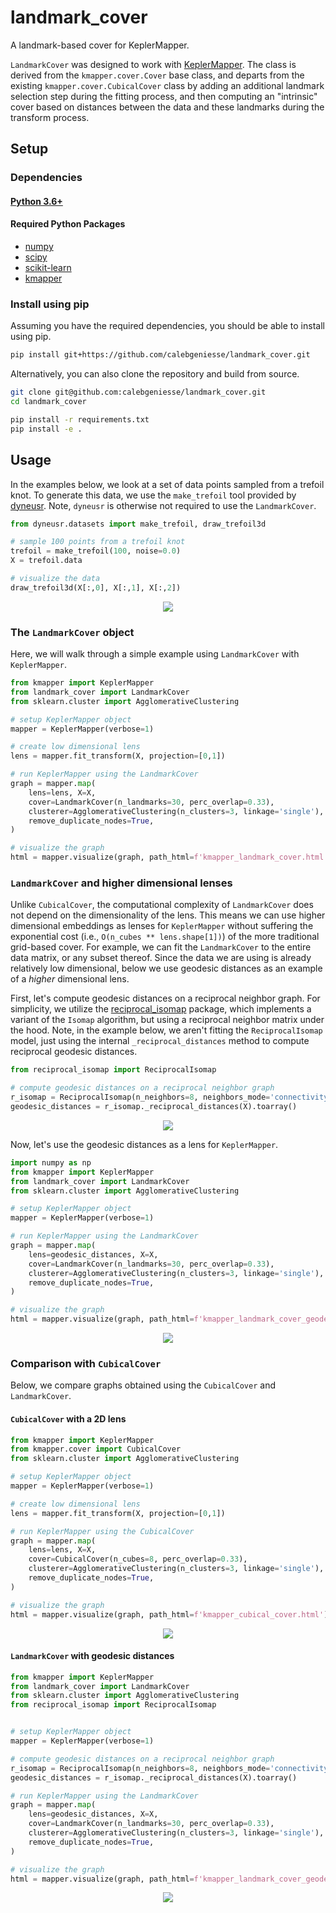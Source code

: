 # landmark_cover

A landmark-based cover for KeplerMapper.

`LandmarkCover` was designed to work with [KeplerMapper](https://scikit-tda.org/kepler-mapper). The class is derived from the `kmapper.cover.Cover` base class, and departs from the existing `kmapper.cover.CubicalCover` class by adding an additional landmark selection step during the fitting process, and then computing an "intrinsic" cover based on distances between the data and these landmarks during the transform process.



## Setup

### Dependencies

#### [Python 3.6+](https://www.python.org/)

#### Required Python Packages
* [numpy](https://www.numpy.org)
* [scipy](https://www.scipy.org/)
* [scikit-learn](https://scikit-learn.org)
* [kmapper](https://scikit-tda.org/kepler-mapper)


### Install using pip

Assuming you have the required dependencies, you should be able to install using pip.
```bash
pip install git+https://github.com/calebgeniesse/landmark_cover.git
```

Alternatively, you can also clone the repository and build from source. 
```bash
git clone git@github.com:calebgeniesse/landmark_cover.git
cd landmark_cover

pip install -r requirements.txt
pip install -e .
```





## Usage


In the examples below, we look at a set of data points sampled from a trefoil knot. To generate this data, we use the `make_trefoil` tool provided by [dyneusr](https://braindynamicslab.github.io/dyneusr). Note, `dyneusr` is otherwise not required to use the `LandmarkCover`.

```python
from dyneusr.datasets import make_trefoil, draw_trefoil3d

# sample 100 points from a trefoil knot
trefoil = make_trefoil(100, noise=0.0)
X = trefoil.data

# visualize the data
draw_trefoil3d(X[:,0], X[:,1], X[:,2])

```

<p align="center">
<a href="https://github.com/calebgeniesse/landmark_cover/examples/trefoil_knot/">
<img src="https://github.com/calebgeniesse/landmark_cover/blob/main/examples/trefoil_knot/trefoil_knot.png?raw=true">
</a>
</p>



### The `LandmarkCover` object

Here, we will walk through a simple example using `LandmarkCover` with `KeplerMapper`. 

```python
from kmapper import KeplerMapper
from landmark_cover import LandmarkCover
from sklearn.cluster import AgglomerativeClustering

# setup KeplerMapper object
mapper = KeplerMapper(verbose=1)

# create low dimensional lens 
lens = mapper.fit_transform(X, projection=[0,1])

# run KeplerMapper using the LandmarkCover
graph = mapper.map(
    lens=lens, X=X,
    cover=LandmarkCover(n_landmarks=30, perc_overlap=0.33),
    clusterer=AgglomerativeClustering(n_clusters=3, linkage='single'),
    remove_duplicate_nodes=True,
)

# visualize the graph
html = mapper.visualize(graph, path_html=f'kmapper_landmark_cover.html')

```


### `LandmarkCover` and higher dimensional lenses

Unlike `CubicalCover`, the computational complexity of `LandmarkCover` does not depend on the dimensionality of the lens. This means we can use higher dimensional embeddings as lenses for `KeplerMapper` without suffering the exponential cost (i.e., `O(n_cubes ** lens.shape[1])`) of the more traditional grid-based cover. For example, we can fit the `LandmarkCover` to the entire data matrix, or any subset thereof. Since the data we are using is already relatively low dimensional, below we use geodesic distances as an example of a *higher* dimensional lens. 

First, let's compute geodesic distances on a reciprocal neighbor graph. For simplicity, we utilize the [reciprocal_isomap](https://github.com/calebgeniesse/reciprocal_isomap) package, which implements a variant of the `Isomap` algorithm, but using a reciprocal neighbor matrix under the hood. Note, in the example below, we aren't fitting the `ReciprocalIsomap` model, just using the internal `_reciprocal_distances` method to compute reciprocal geodesic distances.

```python
from reciprocal_isomap import ReciprocalIsomap

# compute geodesic distances on a reciprocal neighbor graph
r_isomap = ReciprocalIsomap(n_neighbors=8, neighbors_mode='connectivity')
geodesic_distances = r_isomap._reciprocal_distances(X).toarray()

```

<p align="center">
<a href="https://github.com/calebgeniesse/landmark_cover/examples/trefoil_knot/">
<img src="https://github.com/calebgeniesse/landmark_cover/blob/main/examples/trefoil_knot/geodesic_lens.png?raw=true">
</a>
</p>



Now, let's use the geodesic distances as a lens for `KeplerMapper`. 

```python
import numpy as np 
from kmapper import KeplerMapper
from landmark_cover import LandmarkCover
from sklearn.cluster import AgglomerativeClustering

# setup KeplerMapper object
mapper = KeplerMapper(verbose=1)

# run KeplerMapper using the LandmarkCover
graph = mapper.map(
    lens=geodesic_distances, X=X,
    cover=LandmarkCover(n_landmarks=30, perc_overlap=0.33),
    clusterer=AgglomerativeClustering(n_clusters=3, linkage='single'),
    remove_duplicate_nodes=True,
)

# visualize the graph
html = mapper.visualize(graph, path_html=f'kmapper_landmark_cover_geodesic_lens.html')

```

<p align="center">
<a href="https://github.com/calebgeniesse/landmark_cover/examples/trefoil_knot/">
<img src="https://github.com/calebgeniesse/landmark_cover/blob/main/examples/trefoil_knot/kmapper_landmark_cover_geodsic_lens_with_summary.png?raw=true">
</a>
</p>






### Comparison with `CubicalCover`

Below, we compare graphs obtained using the `CubicalCover` and `LandmarkCover`. 

#### `CubicalCover` with a 2D lens

```python
from kmapper import KeplerMapper
from kmapper.cover import CubicalCover
from sklearn.cluster import AgglomerativeClustering

# setup KeplerMapper object
mapper = KeplerMapper(verbose=1)

# create low dimensional lens 
lens = mapper.fit_transform(X, projection=[0,1])

# run KeplerMapper using the CubicalCover
graph = mapper.map(
    lens=lens, X=X,
    cover=CubicalCover(n_cubes=8, perc_overlap=0.33),
    clusterer=AgglomerativeClustering(n_clusters=3, linkage='single'),
    remove_duplicate_nodes=True,
)

# visualize the graph
html = mapper.visualize(graph, path_html=f'kmapper_cubical_cover.html')

```

<p align="center">
<a href="https://github.com/calebgeniesse/landmark_cover/examples/trefoil_knot/">
<img src="https://github.com/calebgeniesse/landmark_cover/blob/main/examples/trefoil_knot/kmapper_cubical_cover_with_summary.png?raw=true">
</a>
</p>




#### `LandmarkCover` with geodesic distances

```python
from kmapper import KeplerMapper
from landmark_cover import LandmarkCover
from sklearn.cluster import AgglomerativeClustering
from reciprocal_isomap import ReciprocalIsomap


# setup KeplerMapper object
mapper = KeplerMapper(verbose=1)

# compute geodesic distances on a reciprocal neighbor graph
r_isomap = ReciprocalIsomap(n_neighbors=8, neighbors_mode='connectivity')
geodesic_distances = r_isomap._reciprocal_distances(X).toarray()

# run KeplerMapper using the LandmarkCover
graph = mapper.map(
    lens=geodesic_distances, X=X,
    cover=LandmarkCover(n_landmarks=30, perc_overlap=0.33),
    clusterer=AgglomerativeClustering(n_clusters=3, linkage='single'),
    remove_duplicate_nodes=True,
)

# visualize the graph
html = mapper.visualize(graph, path_html=f'kmapper_landmark_cover_geodesic_lens.html')

```

<p align="center">
<a href="https://github.com/calebgeniesse/landmark_cover/examples/trefoil_knot/">
<img src="https://github.com/calebgeniesse/landmark_cover/blob/main/examples/trefoil_knot/kmapper_landmark_cover_geodsic_lens_with_summary.png?raw=true">
</a>
</p>







